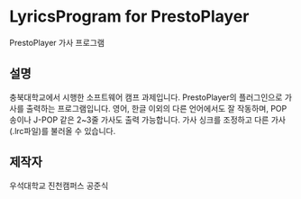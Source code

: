# LyricsProgram for PrestoPlayer
PrestoPlayer 가사 프로그램

## 설명
충북대학교에서 시행한 소프트웨어 캠프 과제입니다.
PrestoPlayer의 플러그인으로 가사를 출력하는 프로그램입니다.
영어, 한글 이외의 다른 언어에서도 잘 작동하며, POP송이나 J-POP 같은 2~3줄 가사도 출력 가능합니다.
가사 싱크를 조정하고 다른 가사(.lrc파일)를 불러올 수 있습니다.

## 제작자
우석대학교 진천캠퍼스 공준식

